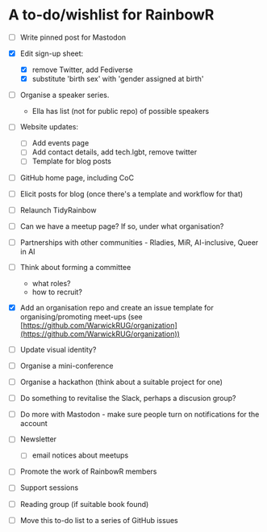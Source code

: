 # A to-do/wishlist for RainbowR

- [ ] Write pinned post for Mastodon

- [x] Edit sign-up sheet: 
	- [x] remove Twitter, add Fediverse
	- [x] substitute 'birth sex' with 'gender assigned at birth'

- [ ] Organise a speaker series. 
  - Ella has list (not for public repo) of possible speakers

- [ ] Website updates:
	- [ ] Add events page
	- [ ] Add contact details, add tech.lgbt, remove twitter
	- [ ] Template for blog posts

- [ ] GitHub home page, including CoC
- [ ] Elicit posts for blog (once there's a template and workflow for that)
- [ ] Relaunch TidyRainbow
- [ ] Can we have a meetup page? If so, under what organisation?
- [ ] Partnerships with other communities - Rladies, MiR, AI-inclusive, Queer in AI
- [ ] Think about forming a committee
    - what roles?
    - how to recruit?
- [x] Add an organisation repo and create an issue template for organising/promoting meet-ups (see [https://github.com/WarwickRUG/organization](https://github.com/WarwickRUG/organization))
- [ ] Update visual identity?

- [ ] Organise a mini-conference
- [ ] Organise a hackathon (think about a suitable project for one)
- [ ] Do something to revitalise the Slack, perhaps a discusion group?
- [ ] Do more with Mastodon - make sure people turn on notifications for the account
- [ ] Newsletter
  - [ ] email notices about meetups
- [ ] Promote the work of RainbowR members
- [ ] Support sessions
- [ ] Reading group (if suitable book found)
- [ ] Move this to-do list to a series of GitHub issues
